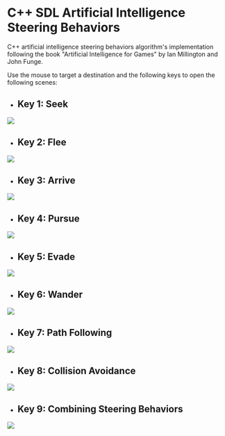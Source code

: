 # C++ SDL Artificial Intelligence Steering Behaviors

C++ artificial intelligence steering behaviors algorithm's implementation following the book "Artificial Intelligence for Games" by Ian Millington and John Funge.

Use the mouse to target a destination and the following keys to open the following scenes:

- ## Key 1: Seek
![](https://github.com/JoanStinson/SteeringBehaviors/blob/master/Steering%20Behaviors%20GIFs/seek.gif)

- ## Key 2: Flee
![](https://github.com/JoanStinson/SteeringBehaviors/blob/master/Steering%20Behaviors%20GIFs/flee.gif)

- ## Key 3: Arrive
![](https://github.com/JoanStinson/SteeringBehaviors/blob/master/Steering%20Behaviors%20GIFs/arrive.gif)

- ## Key 4: Pursue
![](https://github.com/JoanStinson/SteeringBehaviors/blob/master/Steering%20Behaviors%20GIFs/pursue.gif)

- ## Key 5: Evade
![](https://github.com/JoanStinson/SteeringBehaviors/blob/master/Steering%20Behaviors%20GIFs/evade.gif)

- ## Key 6: Wander
![](https://github.com/JoanStinson/SteeringBehaviors/blob/master/Steering%20Behaviors%20GIFs/wander.gif)

- ## Key 7: Path Following
![](https://github.com/JoanStinson/SteeringBehaviors/blob/master/Steering%20Behaviors%20GIFs/pathfollowing.gif)

- ## Key 8: Collision Avoidance
![](https://github.com/JoanStinson/SteeringBehaviors/blob/master/Steering%20Behaviors%20GIFs/collisionavoidance.gif)

- ## Key 9: Combining Steering Behaviors
![](https://github.com/JoanStinson/SteeringBehaviors/blob/master/Steering%20Behaviors%20GIFs/combining.gif)
